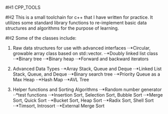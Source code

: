 #H1 CPP_TOOLS

#H2 This is a small toolchain for c++ that I have written for practice. It utilizes some standard library functions to re-implement basic data structures and algorithms for the purpose of learning.

#H2 Some of the classes include:
1. Raw data structures for use with advanced interfaces
⋅⋅*Circular, growable array class based on std::vector.
⋅⋅*Doubly linked list class
⋅⋅*Binary tree
⋅⋅*Binary heap
⋅⋅*Forward and backward iterators

2. Advanced Data Types
⋅⋅*Array Stack, Queue and Deque
⋅⋅*Linked List Stack, Queue, and Deque
⋅⋅*Binary search tree
⋅⋅*Priority Queue as a Max Heap
⋅⋅*Hash Map
⋅⋅*AVL Tree

3. Helper functions and Sorting Algorithms
⋅⋅*Random number generator
⋅⋅*test functions
⋅⋅*Insertion Sort, Selection Sort, Bubble Sort
⋅⋅*Merge Sort, Quick Sort
⋅⋅*Bucket Sort, Heap Sort
⋅⋅*Radix Sort, Shell Sort
⋅⋅*Timsort, Introsort
⋅⋅*External Merge Sort
